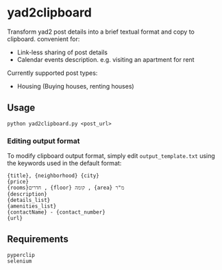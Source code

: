 # yad2clipboard

Transform yad2 post details into a brief textual format and copy to clipboard. convenient for:

* Link-less sharing of post details
* Calendar events description. e.g. visiting an apartment for rent

Currently supported post types:

* Housing (Buying houses, renting houses)

## Usage

```
python yad2clipboard.py <post_url>
```

### Editing output format

To modify clipboard output format, simply edit `output_template.txt` using the keywords used in the default format:

```
{title}, {neighborhood} {city}
{price}
{rooms}חדרים , {floor} קומה , {area} מ"ר
{description}
{details_list}
{amenities_list}
{contactName} - {contact_number}
{url}
```



## Requirements

```
pyperclip
selenium
```


